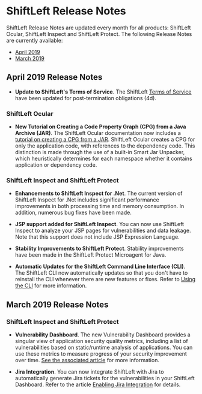 # ShiftLeft Release Notes

ShiftLeft Release Notes are updated every month for all products: ShiftLeft Ocular, ShiftLeft Inspect and ShiftLeft Protect. The following Release Notes are currently available:

* [April 2019](#april-2019-release-notes)
* [March 2019](#march-2019-release-notes)


## April 2019 Release Notes

* **Update to ShiftLeft's Terms of Service**. The ShiftLeft [Terms of Service](https://www.shiftleft.io/terms/) have been updated for post-termination obligations (4d). 

### ShiftLeft Ocular

* **New Tutorial on Creating a Code Property Graph (CPG) from a Java Archive (JAR)**. The ShiftLeft Ocular documentation now includes a [tutorial on creating a CPG from a JAR](../using-ocular/tutorials/cpgcreate.md). ShiftLeft Ocular creates a CPG for only the application code, with references to the dependency code. This distinction is made through the use of a built-in Smart Jar Unpacker, which heuristically determines for each namespace whether it contains application or dependency code.

### ShiftLeft Inspect and ShiftLeft Protect

* **Enhancements to ShiftLeft Inspect for .Net**. The current version of ShiftLeft Inspect for .Net includes significant performance improvements in both processing time and memory consumption. In addition, numerous bug fixes have been made.

* **JSP support added for ShiftLeft Inspect**. You can now use ShiftLeft Inspect to analyze your JSP pages for vulnerabilities and data leakage. Note that this support does not include JSP Expression Language.

* **Stability Improvements to ShiftLeft Protect**. Stability improvements have been made in the ShiftLeft Protect Microagent for Java.

* **Automatic Updates for the ShiftLeft Command Line Interface (CLI)**. The ShiftLeft CLI now automatically updates so that you don't have to reinstall the CLI whenever there are new features or fixes. Refer to [Using the CLI](../using-inspect-protect/using-cli/using-cli.md) for more information.


## March 2019 Release Notes

### ShiftLeft Inspect and ShiftLeft Protect

* **Vulnerability Dashboard**. The new Vulnerability Dashboard provides a singular view of application security quality metrics, including a list of vulnerabilities based on static/runtime analysis of applications. You can use these metrics to measure progress of your security improvement over time. [See the associated article](../using-inspect-protect/using-workflow/vulnerability-dashboard.md) for more information.

* **Jira Integration**. You can now integrate ShiftLeft with Jira to automatically generate Jira tickets for the vulnerabilities in your ShiftLeft Dashboard. Refer to the article [Enabling Jira Integration](../using-inspect-protect/using-workflow/jira-integration.md) for details.
